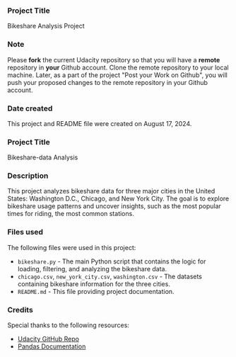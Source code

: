 ### Project Title
Bikeshare Analysis Project

### Note 
Please **fork** the current Udacity repository so that you will have a **remote** repository in **your** Github account. Clone the remote repository to your local machine. Later, as a part of the project "Post your Work on Github", you will push your proposed changes to the remote repository in your Github account.

### Date created
This project and README file were created on August 17, 2024.

### Project Title
Bikeshare-data Analysis

### Description
This project analyzes bikeshare data for three major cities in the United States: Washington D.C., Chicago, and New York City. The goal is to explore bikeshare usage patterns and uncover insights, such as the most popular times for riding, the most common stations.

### Files used
The following files were used in this project:
- `bikeshare.py` - The main Python script that contains the logic for loading, filtering, and analyzing the bikeshare data.
- `chicago.csv`, `new_york_city.csv`, `washington.csv` - The datasets containing bikeshare information for the three cities.
- `README.md` - This file providing project documentation.

### Credits
Special thanks to the following resources:
- [Udacity GitHub Repo](https://github.com/udacity/pdsnd_github)
- [Pandas Documentation](https://pandas.pydata.org/pandas-docs/stable/)

